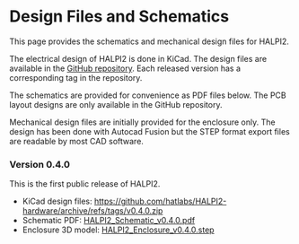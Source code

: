 # Design Files and Schematics

This page provides the schematics and mechanical design files for HALPI2.

The electrical design of HALPI2 is done in KiCad. The design files are available in the [GitHub repository](https://github.com/hatlabs/HALPI2-hardware). Each released version has a corresponding tag in the repository.

The schematics are provided for convenience as PDF files below. The PCB layout designs are only available in the GitHub repository.

Mechanical design files are initially provided for the enclosure only. The design has been done with Autocad Fusion but the STEP format export files are readable by most CAD software.

### Version 0.4.0

This is the first public release of HALPI2.

- KiCad design files: https://github.com/hatlabs/HALPI2-hardware/archive/refs/tags/v0.4.0.zip
- Schematic PDF: [HALPI2_Schematic_v0.4.0.pdf](./HALPI2_Schematic_v0.4.0.pdf)
- Enclosure 3D model: [HALPI2_Enclosure_v0.4.0.step](./HALPI2_Enclosure_v0.4.0.step)
